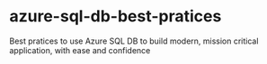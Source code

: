# azure-sql-db-best-pratices
Best pratices to use Azure SQL DB to build modern, mission critical application, with ease and confidence
